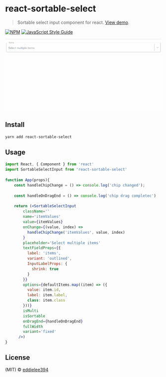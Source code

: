# react-sortable-select

> Sortable select input component for react. [View demo](https://eddielee394.github.io/react-sortable-select/).

[![NPM](https://img.shields.io/npm/v/react-sortable-select.svg)](https://www.npmjs.com/package/react-sortable-select) [![JavaScript Style Guide](https://img.shields.io/badge/code_style-standard-brightgreen.svg)](https://standardjs.com)



![demo image](./docs/images/sortable_select_input.gif)

## Install

```bash
yarn add react-sortable-select
```

## Usage

```jsx
import React, { Component } from 'react'
import SortableSelectInput from 'react-sortable-select'

function App(props){
    const handleChipChange = () => console.log('chip changed');

    const handleOnDragEnd = () => console.log('chip drag completec')

    return (<SortableSelectInput
        className=''
        name='itemValues'
        value={itemValues}
        onChange={(value, index) =>
          handleChipChange('itemValues', value, index)
        }
        placeholder='Select multiple items'
        textFieldProps={{
          label: 'items',
          variant: 'outlined',
          InputLabelProps: {
            shrink: true
          }
        }}
        options={defaultItems.map((item) => ({
          value: item.id,
          label: item.label,
          class: item.class
        }))}
        isMulti
        isSortable
        onDragEnd={handleOnDragEnd}
        fullWidth
        variant='fixed'
      />)
}
```

## License

(MIT) © [eddielee394](https://github.com/eddielee394)
